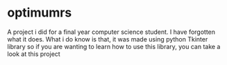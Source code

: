 # optimumrs
A project i did for a final year computer science student. I have forgotten what it does. What i do know is that, it was made using python Tkinter library so if you are wanting to learn how to use this library, you can take a look at this project
